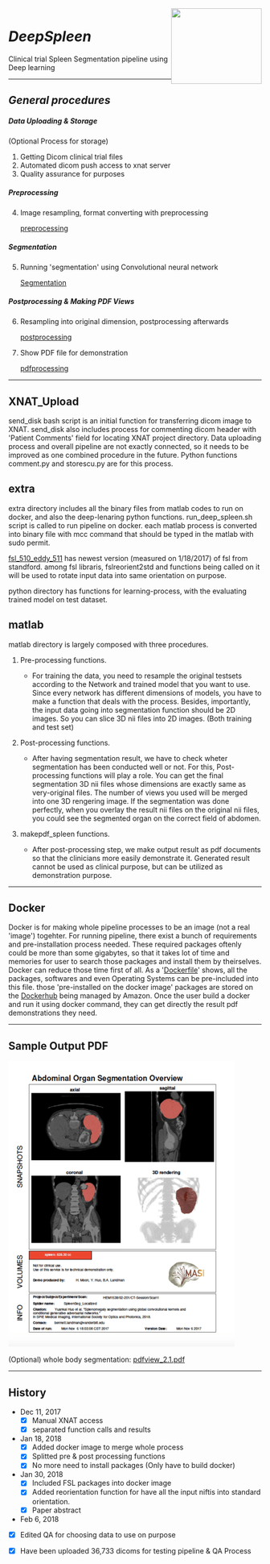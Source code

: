 <img align="right" width="180" height="150" src="https://github.com/moonh1/DeepSpleen/blob/master/extra/masilablogo.jpg">

# *DeepSpleen*

Clinical trial Spleen Segmentation pipeline using Deep learning

--------------------------------------------------------------------------------------------------------------

## *General procedures*
##### **Data Uploading & Storage**
(Optional Process for storage)
1. Getting Dicom clinical trial files
2. Automated dicom push access to xnat server 
3. Quality assurance for purposes

##### **Preprocessing**
4. Image resampling, format converting with preprocessing

     [preprocessing](https://github.com/moonh1/DeepSpleen/tree/master/matlab/prepro_spleen)

##### **Segmentation**
5. Running 'segmentation' using Convolutional neural network

     [Segmentation](https://github.com/moonh1/DeepSpleen/tree/master/extra/python)

##### **Postprocessing & Making PDF Views**
6. Resampling into original dimension, postprocessing afterwards

     [postprocessing](https://github.com/moonh1/DeepSpleen/tree/master/matlab/postpro_spleen)
  
7. Show PDF file for demonstration

     [pdfprocessing](https://github.com/moonh1/DeepSpleen/tree/master/matlab/makepdf_spleen)


--------------------------------------------------------------------------------------------------------------

## XNAT_Upload
send_disk bash script is an initial function for transferring dicom image to XNAT.
send_disk also includes process for commenting dicom header with 'Patient Comments' field for locating XNAT project directory. Data uploading process and overall pipeline are not exactly connected, so it needs to be improved as one combined procedure in the future. Python functions comment.py and storescu.py are for this process.

## extra
extra directory includes all the binary files from matlab codes to run on docker, and also the deep-lenaring python functions.
run_deep_spleen.sh script is called to run pipeline on docker.
each matlab process is converted into binary file with mcc command that should be typed in the matlab with sudo permit.

[fsl_510_eddy_511](https://github.com/moonh1/DeepSpleen/tree/master/extra/fsl_510_eddy_511) has newest version (measured on 1/18/2017) of fsl from standford. among fsl libraris, fslreorient2std and functions being called on it will be used to rotate input data into same orientation on purpose.

python directory has functions for learning-process, with the evaluating trained model on test dataset.

## matlab
matlab directory is largely composed with three procedures.
1. Pre-processing functions.
   - For training the data, you need to resample the original testsets according to the Network and trained model that you       want to use. Since every network has different dimensions of models, you have to make a function that deals with the         process.
    Besides, importantly, the input data going into segmentation function should be 2D images. So you can slice 3D nii files     into 2D images. (Both training and test set)

2. Post-processing functions.
   - After having segmentation result, we have to check wheter segmentation has been conducted well or not. For this, Post-       processing functions will play a role. You can get the final segmentation 3D nii files whose dimensions are exactly same as very-original files. The number of views you used will be merged into one 3D rengering image. If the segmentation was done perfectly, when you overlay the result nii files on the original nii files, you could see the segmented organ on the correct field of abdomen.

3. makepdf_spleen functions.
   - After post-processing step, we make output result as pdf documents so that the clinicians more easily demonstrate it. Generated result cannot be used as clinical purpose, but can be utilized as demonstration purpose.
   

--------------------------------------------------------------------------------------------------------------

## Docker
Docker is for making whole pipeline processes to be an image (not a real 'image') togehter.
For running pipeline, there exist a bunch of requirements and pre-installation process needed. These required packages oftenly could be more than some gigabytes, so that it takes lot of time and memories for user to search those packages and install them by theirselves.
Docker can reduce those time first of all. As a '[Dockerfile](https://github.com/moonh1/DeepSpleen/blob/master/Dockerfile)' shows, all the packages, softwares and even Operating Systems can be pre-included into this file. those 'pre-installed on the docker image' packages are stored on the [Dockerhub](https://hub.docker.com/) being managed by Amazon. Once the user build a docker and run it using docker command, they can get directly the result pdf demonstrations they need.

--------------------------------------------------------------------------------------------------------------

## Sample Output PDF
![](image/Scan_1.png)

(Optional) whole body segmentation: [pdfview_2.1.pdf](https://github.com/moonh1/Abdomen_seg_Pipeline/files/1584726/pdfview_2.1.pdf)


--------------------------------------------------------------------------------------------------------------

## History
- Dec 11, 2017
  - [x] Manual XNAT access 
  - [x] separated function calls and results

- Jan 18, 2018
  - [x] Added docker image to merge whole process
  - [x] Splitted pre & post processing functions
  - [x] No more need to install packages (Only have to build docker)
  
- Jan 30, 2018
  - [x] Included FSL packages into docker image
  - [x] Added reorientation function for have all the input niftis into standard orientation.
  - [x] Paper abstract 
  
 - Feb 6, 2018
  - [x] Edited QA for choosing data to use on purpose
  - [x] Have been uploaded 36,733 dicoms for testing pipeline & QA Process
  
